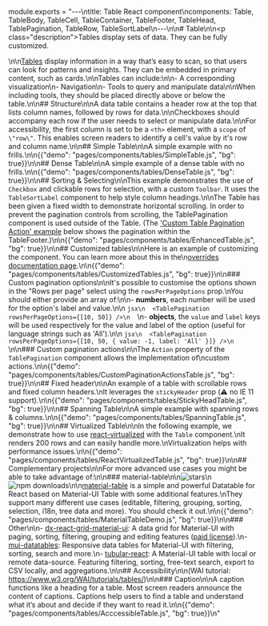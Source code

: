 module.exports = "---\ntitle: Table React component\ncomponents: Table, TableBody, TableCell, TableContainer, TableFooter, TableHead, TablePagination, TableRow, TableSortLabel\n---\n\n# Table\n\n<p class=\"description\">Tables display sets of data. They can be fully customized.</p>\n\n[Tables](https://material.io/design/components/data-tables.html) display information in a way that’s easy to scan, so that users can look for patterns and insights. They can be embedded in primary content, such as cards.\n\nTables can include:\n\n- A corresponding visualization\n- Navigation\n- Tools to query and manipulate data\n\nWhen including tools, they should be placed directly above or below the table.\n\n## Structure\n\nA data table contains a header row at the top that lists column names, followed by rows for data.\n\nCheckboxes should accompany each row if the user needs to select or manipulate data.\n\nFor accessibility, the first column is set to be a `<th>` element, with a `scope` of `\"row\"`. This enables screen readers to identify a cell's value by it's row and column name.\n\n## Simple Table\n\nA simple example with no frills.\n\n{{\"demo\": \"pages/components/tables/SimpleTable.js\", \"bg\": true}}\n\n## Dense Table\n\nA simple example of a dense table with no frills.\n\n{{\"demo\": \"pages/components/tables/DenseTable.js\", \"bg\": true}}\n\n## Sorting & Selecting\n\nThis example demonstrates the use of `Checkbox` and clickable rows for selection, with a custom `Toolbar`. It uses the `TableSortLabel` component to help style column headings.\n\nThe Table has been given a fixed width to demonstrate horizontal scrolling. In order to prevent the pagination controls from scrolling, the TablePagination component is used outside of the Table. (The ['Custom Table Pagination Action' example](#custom-table-pagination-action) below shows the pagination within the TableFooter.)\n\n{{\"demo\": \"pages/components/tables/EnhancedTable.js\", \"bg\": true}}\n\n## Customized tables\n\nHere is an example of customizing the component. You can learn more about this in the\n[overrides documentation page](/customization/components/).\n\n{{\"demo\": \"pages/components/tables/CustomizedTables.js\", \"bg\": true}}\n\n### Custom pagination options\n\nIt's possible to customise the options shown in the \"Rows per page\" select using the `rowsPerPageOptions` prop.\nYou should either provide an array of:\n\n- **numbers**, each number will be used for the option's label and value.\n\n  ```jsx\n  <TablePagination rowsPerPageOptions={[10, 50]} />\n  ```\n- **objects**, the `value` and `label` keys will be used respectively for the value and label of the option (useful for language strings such as 'All').\n\n  ```jsx\n  <TablePagination rowsPerPageOptions={[10, 50, { value: -1, label: 'All' }]} />\n  ```\n\n### Custom pagination actions\n\nThe `Action` property of the `TablePagination` component allows the implementation of\ncustom actions.\n\n{{\"demo\": \"pages/components/tables/CustomPaginationActionsTable.js\", \"bg\": true}}\n\n## Fixed header\n\nAn example of a table with scrollable rows and fixed column headers.\nIt leverages the `stickyHeader` prop (⚠️ no IE 11 support).\n\n{{\"demo\": \"pages/components/tables/StickyHeadTable.js\", \"bg\": true}}\n\n## Spanning Table\n\nA simple example with spanning rows & columns.\n\n{{\"demo\": \"pages/components/tables/SpanningTable.js\", \"bg\": true}}\n\n## Virtualized Table\n\nIn the following example, we demonstrate how to use [react-virtualized](https://github.com/bvaughn/react-virtualized) with the `Table` component.\nIt renders 200 rows and can easily handle more.\nVirtualization helps with performance issues.\n\n{{\"demo\": \"pages/components/tables/ReactVirtualizedTable.js\", \"bg\": true}}\n\n## Complementary projects\n\nFor more advanced use cases you might be able to take advantage of:\n\n### material-table\n\n![stars](https://img.shields.io/github/stars/mbrn/material-table.svg?style=social&label=Stars)\n![npm downloads](https://img.shields.io/npm/dm/material-table.svg)\n\n[material-table](https://github.com/mbrn/material-table) is a simple and powerful Datatable for React based on Material-UI Table with some additional features.\nThey support many different use cases (editable, filtering, grouping, sorting, selection, i18n, tree data and more). You should check it out.\n\n{{\"demo\": \"pages/components/tables/MaterialTableDemo.js\", \"bg\": true}}\n\n### Other\n\n- [dx-react-grid-material-ui](https://devexpress.github.io/devextreme-reactive/react/grid/): A data grid for Material-UI with paging, sorting, filtering, grouping and editing features ([paid license](https://js.devexpress.com/licensing/)).\n- [mui-datatables](https://github.com/gregnb/mui-datatables): Responsive data tables for Material-UI with filtering, sorting, search and more.\n- [tubular-react](https://github.com/unosquare/tubular-react): A Material-UI table with local or remote data-source. Featuring filtering, sorting, free-text search, export to CSV locally, and aggregations.\n\n## Accessibility\n\n(WAI tutorial: https://www.w3.org/WAI/tutorials/tables/)\n\n### Caption\n\nA caption functions like a heading for a table. Most screen readers announce the content of captions. Captions help users to find a table and understand what it’s about and decide if they want to read it.\n\n{{\"demo\": \"pages/components/tables/AcccessibleTable.js\", \"bg\": true}}\n"